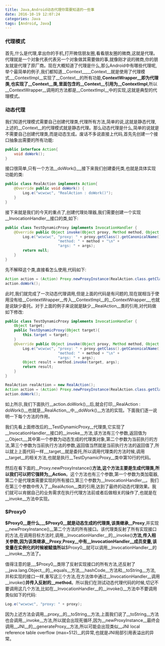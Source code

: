 ```yaml
---
title: Java,Android动态代理你需要知道的一些事
date: 2016-10-19 12:07:24
categories: Java
tags: [Android, Java]
---
```

### 代理模式
首先,什么是代理,拿出你的手机,打开微信朋友圈,看看朋友圈的微商,这就是代理。代理就是一个对象代表代表另一个对象做其需要做的事,就像刚才说的微商,你的朋友就是代理了原厂商。现在大概知道了代理是什么,那么Android中有哪些代理呢,举个最简单的例子,我们都知道__Context__,__Context__就是使用了代理模式,__ContextImpl__实现了__Context__的所有功能,__ContextWrapper__即为代理类,也实现了__Context__类,里面包含的__Context__引用为__ContextImpl__,所以__ContextWrapper__调用的方法都是__ContextImpl__中的实现,这就是典型的代理模式。

### 动态代理
我们知道代理模式需要自己创建代理类,代理所有方法,简单的说,这就是静态代理,上述的__Context__的代理模式就是静态代理。那么动态代理是什么,简单的说就是不需要自己创建代理类,而是动态生成。废话不多说直接上代码,首先先创建一个接口抽象出需要的所有功能:
```java
public interface Action{
    void doWork();
}
```
接口很简单,只有一个方法__doWork()__,接下来我们创建委托类,也就是具体实现功能的类:
```java
public class RealAction implements Action{
    @Override public void doWork() {
        Log.e("wcwcwc", "RealAction : doWork()");
    }
}   
```
接下来就是我们的今天的重点了,创建代理处理器,我们需要创建一个实现__InvocationHandler__接口的类,如下:
```java
public class TestDynamicProxy implements InvocationHandler {
    @Override public Object invoke(Object proxy, Method method, Object[] args) throws Throwable {
        Log.e("wcwcwc", "proxy: " + proxy.getClass().getCanonicalName() + "\n" +
                        "method: " + method + "\n" +
                        "args: " + args);
        return null;
    }
}
```
先不解释这个类,直接看怎么使用,代码如下:
```java
Action action = (Action) Proxy.newProxyInstance(RealAction.class.getClassLoader(), new Class[]{Action.class}, new TestDynamicProxy());
action.doWork();
```
此时,我们就完成了一次动态代理调用,但是上面的代码是有问题的,现在就相当于使用没有给__ContextWrapper__传入__ContextImpl__的__ContextWrapper__,也就是说缺少委托。对于上面的例子来说就是缺少__RealAction__类的引用,对代码做如下修改:
```java
public class TestDynamicProxy implements InvocationHandler {
    Object target;
    public TestDynamicProxy(Object target){
        this.target = target;
    }
    @Override public Object invoke(Object proxy, Method method, Object[] args) throws Throwable {
        Log.e("wcwcwc", "proxy: " + proxy.getClass().getCanonicalName() + "\n" +
                        "method: " + method + "\n" +
                        "args: " + args);
        Object result = method.invoke(target, args);
        return result;
    }
}
```
```java
RealAction realAction = new RealAction();
Action action = (Action) Proxy.newProxyInstance(RealAction.class.getClassLoader(), new Class[]{Action.class}, new TestDynamicProxy(realAction));
action.doWork();
```
如上所示,我们下面执行__action.doWork()__后,就会打印__RealAction : doWork()__也就是__RealAction__中__doWork()__方法的实现。下面我们逐一说明一下每个方法的作用。

我们先看上面修改后的__TestDynamicProxy__代理类,它实现了__InvocationHandler__接口的__invoke__方法,该方法有三个参数,返回值为__Object__,其中第一个参数为动态生成的代理类对象,第二个参数为当前执行的方法,第三个参数为当前执行方法的参数,返回值当然就是当前执行方法的返回值了,所以就上上面代码一样,__target__就是委托,所以调用代理类的方法时候,调用__target__的相关方法,也就是执行__TestDynamicProxy__类中第10行的代码。

然后在看下面的__Proxy.newProxyInstance()__方法,这个方法主要是生成代理类,所以我们可以把它强转为__Action__。这个方法也有三个参数,第一个参数为类加载器,第二个是代理类需要实现的所有接口,第三个参数为__InvocationHandler__。我们在第三个参数中传入了__RealAction__类的引用,达到了最终的动态代理效果。我们就可以肯据自己的业务需求在执行代理方法前或者后做相关的操作了,也就是在__invoke__方法中实现。

### $Proxy0
__$Proxy0__是什么,__$Proxy0__就是动态生成的代理类,该类继承__Proxy__,并实现__newProxyInstance()__第二个方法的所有接口。该代理类反射了所有实现接口的方法,在调用目标方法时,调用__InvocationHandler__的__invoke()__方法,传入相关参数,因为该类继承__Proxy__,__Proxy__中有__InvocationHandler__成员变量,该变量在实例化的时候被赋值所以__$Proxy0__就可以调用__InvocationHandler__的__invoke__方法了。

值得注意的是,__$Proxy0__类除了反射实现接口的所有方法,还反射了__java.lang.Object__的__equals__方法,__hashCode__方法和__toString__方法,并和实现的接口一样,重写这三个方法,在方法体中通过__InvocationHandler__调用__invoke()__并传入反射的__method__。所以我们在测试动态代理代码的时候,切记不要调用这几个方法,比如在__InvocationHandler__的__invoke()__方法中不要调用类似如下的代码:
```java
Log.e("wcwcwc", "proxy: " + proxy);
```
因为上述方法会调用__proxy__的__toString__方法,上面我们说了__toString__方法也会调用__invoke__方法,所以就会出现死循环,因为__newProxyInstance__最终会调用__JNI__的__generateProxy__方法,所以可能会出现类似__JNI local reference table overflow (max=512)__的异常,也就是JNI局部引用表溢出的异常。